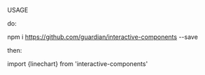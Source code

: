 USAGE

do:

npm i https://github.com/guardian/interactive-components --save

then:

import {linechart} from 'interactive-components'

